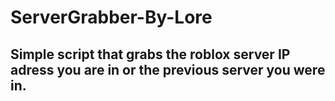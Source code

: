 # ServerGrabber-By-Lore

## Simple script that grabs the roblox server IP adress you are in or the previous server you were in.
